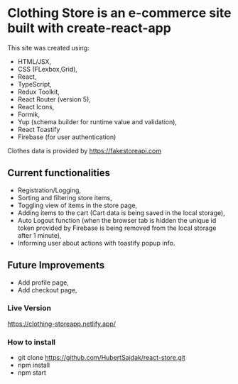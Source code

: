 # Clothing Store is an e-commerce site built with create-react-app

This site was created using:

- HTML/JSX,
- CSS (FLexbox,Grid),
- React,
- TypeScript,
- Redux Toolkit,
- React Router (version 5),
- React Icons,
- Formik,
- Yup (schema builder for runtime value and validation),
- React Toastify
- Firebase (for user authentication)

Clothes data is provided by https://fakestoreapi.com

## Current functionalities

- Registration/Logging,
- Sorting and filtering store items,
- Toggling view of items in the store page,
- Adding items to the cart (Cart data is being saved in the local storage),
- Auto Logout function (when the browser tab is hidden the unique id token provided by Firebase is being removed from the local storage after 1 minute),
- Informing user about actions with toastify popup info.

## Future Improvements

- Add profile page,
- Add checkout page,

### Live Version

https://clothing-storeapp.netlify.app/

### How to install

- git clone https://github.com/HubertSajdak/react-store.git
- npm install
- npm start
